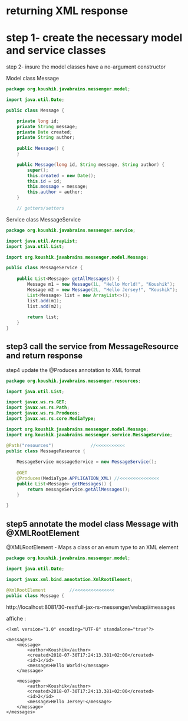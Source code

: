 # returning XML response

# step 1- create the necessary model and service classes

step 2- insure the model classes have a no-argument constructor

Model class Message

````java
package org.koushik.javabrains.messenger.model;

import java.util.Date;

public class Message {

	private long id;
	private String message;
	private Date created;
	private String author;
	
	public Message() {
	}

	public Message(long id, String message, String author) {
		super();
		this.created = new Date();
		this.id = id;
		this.message = message;
		this.author = author;
	}	

	// getters/setters
````

Service class MessageService 

````java
package org.koushik.javabrains.messenger.service;

import java.util.ArrayList;
import java.util.List;

import org.koushik.javabrains.messenger.model.Message;

public class MessageService {
	
	public List<Message> getAllMessages() {
		Message m1 = new Message(1L, "Hello World!", "Koushik");
		Message m2 = new Message(2L, "Hello Jersey!", "Koushik");
		List<Message> list = new ArrayList<>();
		list.add(m1);
		list.add(m2);
		
		return list;
	}
}

````

## step3 call the service from MessageResource and return response

step4 update the @Produces annotation to XML format



````java
package org.koushik.javabrains.messenger.resources;

import java.util.List;

import javax.ws.rs.GET;
import javax.ws.rs.Path;
import javax.ws.rs.Produces;
import javax.ws.rs.core.MediaType;

import org.koushik.javabrains.messenger.model.Message;
import org.koushik.javabrains.messenger.service.MessageService;

@Path("resources")				//<<<<<<<<<<<
public class MessageResource {
	
	MessageService messageService = new MessageService();
	
	@GET
	@Produces(MediaType.APPLICATION_XML) //<<<<<<<<<<<<<<<
	public List<Message> getMessages() {
		return messageService.getAllMessages();
	}

}
````

## step5 annotate the model class Message with @XMLRootElement

@XMLRootElement - Maps a class or an enum type to an XML element

````java
package org.koushik.javabrains.messenger.model;

import java.util.Date;

import javax.xml.bind.annotation.XmlRootElement;

@XmlRootElement			//<<<<<<<<<<<<<<<
public class Message {
````

http://localhost:8081/30-restfull-jax-rs-messenger/webapi/messages

affiche :

	<?xml version="1.0" encoding="UTF-8" standalone="true"?>
	
	<messages>
		<message>
			<author>Koushik</author>
			<created>2018-07-30T17:24:13.381+02:00</created>
			<id>1</id>
			<message>Hello World!</message>
		</message>
		
		<message>
			<author>Koushik</author>
			<created>2018-07-30T17:24:13.381+02:00</created>
			<id>2</id>
			<message>Hello Jersey!</message>
		</message>
	</messages>
	
	